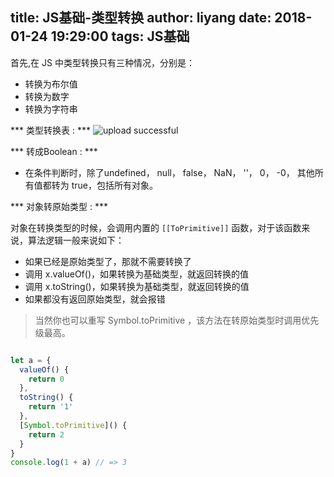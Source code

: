 title: JS基础-类型转换
author: liyang
date: 2018-01-24 19:29:00
tags: JS基础
---
首先,在 JS 中类型转换只有三种情况，分别是：
- 转换为布尔值
- 转换为数字
- 转换为字符串

*** 类型转换表 : ***
![upload successful](/images/type.png)


*** 转成Boolean : ***

- 在条件判断时，除了undefined， null， false， NaN， ''， 0， -0， 其他所有值都转为 true，包括所有对象。

*** 对象转原始类型 : ***

对象在转换类型的时候，会调用内置的 `[[ToPrimitive]]` 函数，对于该函数来说，算法逻辑一般来说如下：

-	如果已经是原始类型了，那就不需要转换了
-	调用 x.valueOf()，如果转换为基础类型，就返回转换的值
-	调用 x.toString()，如果转换为基础类型，就返回转换的值
-	如果都没有返回原始类型，就会报错

> 当然你也可以重写 Symbol.toPrimitive ，该方法在转原始类型时调用优先级最高。

```js

let a = {
  valueOf() {
    return 0
  },
  toString() {
    return '1'
  },
  [Symbol.toPrimitive]() {
    return 2
  }
}
console.log(1 + a) // => 3

```
